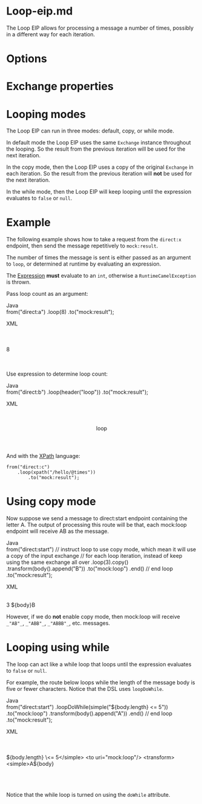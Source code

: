 # Loop-eip.md

The Loop EIP allows for processing a message a number of times, possibly
in a different way for each iteration.

# Options

# Exchange properties

# Looping modes

The Loop EIP can run in three modes: default, copy, or while mode.

In default mode the Loop EIP uses the same `Exchange` instance
throughout the looping. So the result from the previous iteration will
be used for the next iteration.

In the copy mode, then the Loop EIP uses a copy of the original
`Exchange` in each iteration. So the result from the previous iteration
will **not** be used for the next iteration.

In the while mode, then the Loop EIP will keep looping until the
expression evaluates to `false` or `null`.

# Example

The following example shows how to take a request from the `direct:x`
endpoint, then send the message repetitively to `mock:result`.

The number of times the message is sent is either passed as an argument
to `loop`, or determined at runtime by evaluating an expression.

The [Expression](#manual::expression.adoc) **must** evaluate to an
`int`, otherwise a `RuntimeCamelException` is thrown.

Pass loop count as an argument:

Java  
from("direct:a")
.loop(8)
.to("mock:result");

XML  
<route>  
<from uri="direct:a"/>  
<loop>  
<constant>8</constant>  
<to uri="mock:result"/>  
</loop>  
</route>

Use expression to determine loop count:

Java  
from("direct:b")
.loop(header("loop"))
.to("mock:result");

XML  
<route>  
<from uri="direct:b"/>  
<loop>  
<header>loop</header>  
<to uri="mock:result"/>  
</loop>  
</route>

And with the [XPath](#languages:xpath-language.adoc) language:

    from("direct:c")
        .loop(xpath("/hello/@times"))
            .to("mock:result");

# Using copy mode

Now suppose we send a message to direct:start endpoint containing the
letter A. The output of processing this route will be that, each
mock:loop endpoint will receive AB as the message.

Java  
from("direct:start")
// instruct loop to use copy mode, which mean it will use a copy of the input exchange
// for each loop iteration, instead of keep using the same exchange all over
.loop(3).copy()
.transform(body().append("B"))
.to("mock:loop")
.end() // end loop
.to("mock:result");

XML  
<route>  
<from uri="direct:start"/>  
<!-- enable copy mode for loop eip -->  
<loop copy="true">  
<constant>3</constant>  
<transform>  
<simple>${body}B</simple>  
</transform>  
<to uri="mock:loop"/>  
</loop>  
<to uri="mock:result"/>  
</route>

However, if we do **not** enable copy mode, then mock:loop will receive
`_"AB"_`, `_"ABB"_`, `_"ABBB"_`, etc. messages.

# Looping using while

The loop can act like a while loop that loops until the expression
evaluates to `false` or `null`.

For example, the route below loops while the length of the message body
is five or fewer characters. Notice that the DSL uses `loopDoWhile`.

Java  
from("direct:start")
.loopDoWhile(simple("${body.length} \<= 5"))
.to("mock:loop")
.transform(body().append("A"))
.end() // end loop
.to("mock:result");

XML  
<route>  
<from uri="direct:start"/>  
<loop doWhile="true">  
<simple>${body.length} \<= 5</simple>  
<to uri="mock:loop"/>  
<transform>  
<simple>A${body}</simple>  
</transform>  
</loop>  
<to uri="mock:result"/>  
</route>

Notice that the while loop is turned on using the `doWhile` attribute.
